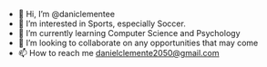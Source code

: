 - 👋 Hi, I’m @daniclementee
- 👀 I’m interested in Sports, especially Soccer.
- 🌱 I’m currently learning Computer Science and Psychology
- 💞️ I’m looking to collaborate on any opportunities that may come
- 📫 How to reach me danielclemente2050@gmail.com

<!---
daniclementee/daniclementee is a ✨ special ✨ repository because its `README.md` (this file) appears on your GitHub profile.
You can click the Preview link to take a look at your changes.
--->
